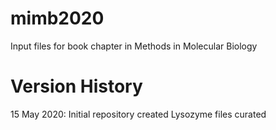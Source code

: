 # mimb2020
Input files for book chapter in Methods in Molecular Biology

# Version History

15 May 2020: Initial repository created
             Lysozyme files curated
